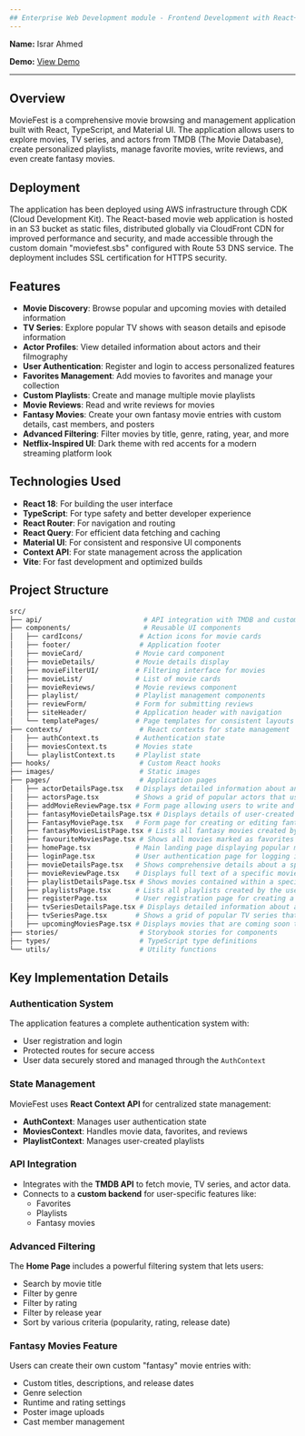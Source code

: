 ```yaml
---
## Enterprise Web Development module - Frontend Development with React+Vite.
---
```


**Name:** Israr Ahmed

**Demo:** [View Demo](https://drive.google.com/file/d/1lrRrQpOWgG-nTe3q-7Bs0lEJQlpZtLfT/view?usp=sharing)

---

## Overview

MovieFest is a comprehensive movie browsing and management application built with React, TypeScript, and Material UI. The application allows users to explore movies, TV series, and actors from TMDB (The Movie Database), create personalized playlists, manage favorite movies, write reviews, and even create fantasy movies.

## Deployment

The application has been deployed using AWS infrastructure through CDK (Cloud Development Kit). The React-based movie web application is hosted in an S3 bucket as static files, distributed globally via CloudFront CDN for improved performance and security, and made accessible through the custom domain "moviefest.sbs" configured with Route 53 DNS service. The deployment includes SSL certification for HTTPS security.

## Features

- **Movie Discovery**: Browse popular and upcoming movies with detailed information  
- **TV Series**: Explore popular TV shows with season details and episode information  
- **Actor Profiles**: View detailed information about actors and their filmography  
- **User Authentication**: Register and login to access personalized features  
- **Favorites Management**: Add movies to favorites and manage your collection  
- **Custom Playlists**: Create and manage multiple movie playlists  
- **Movie Reviews**: Read and write reviews for movies  
- **Fantasy Movies**: Create your own fantasy movie entries with custom details, cast members, and posters 
- **Advanced Filtering**: Filter movies by title, genre, rating, year, and more  
- **Netflix-Inspired UI**: Dark theme with red accents for a modern streaming platform look  


## Technologies Used
- **React 18**: For building the user interface  
- **TypeScript**: For type safety and better developer experience  
- **React Router**: For navigation and routing  
- **React Query**: For efficient data fetching and caching  
- **Material UI**: For consistent and responsive UI components  
- **Context API**: For state management across the application  
- **Vite**: For fast development and optimized builds  

## Project Structure

```bash
src/
├── api/                         # API integration with TMDB and custom CDK backend services
├── components/                  # Reusable UI components
│   ├── cardIcons/              # Action icons for movie cards
│   ├── footer/                 # Application footer
│   ├── movieCard/             # Movie card component
│   ├── movieDetails/          # Movie details display
│   ├── movieFilterUI/         # Filtering interface for movies
│   ├── movieList/             # List of movie cards
│   ├── movieReviews/          # Movie reviews component
│   ├── playlist/              # Playlist management components
│   ├── reviewForm/            # Form for submitting reviews
│   ├── siteHeader/            # Application header with navigation
│   └── templatePages/         # Page templates for consistent layouts
├── contexts/                   # React contexts for state management
│   ├── authContext.ts         # Authentication state
│   ├── moviesContext.ts       # Movies state
│   └── playlistContext.ts     # Playlist state
├── hooks/                      # Custom React hooks
├── images/                     # Static images
├── pages/                      # Application pages
│   ├── actorDetailsPage.tsx   # Displays detailed information about an actor including biography and filmography
│   ├── actorsPage.tsx         # Shows a grid of popular actors that users can browse through
│   ├── addMovieReviewPage.tsx # Form page allowing users to write and submit reviews for movies
│   ├── fantasyMovieDetailsPage.tsx # Displays details of user-created fantasy movies
│   ├── FantasyMoviePage.tsx   # Form page for creating or editing fantasy movies
│   ├── fantasyMoviesListPage.tsx # Lists all fantasy movies created by the user
│   ├── favouriteMoviesPage.tsx # Shows all movies marked as favorites by the user
│   ├── homePage.tsx           # Main landing page displaying popular movies with filtering options
│   ├── loginPage.tsx          # User authentication page for logging into the application
│   ├── movieDetailsPage.tsx   # Shows comprehensive details about a specific movie
│   ├── movieReviewPage.tsx    # Displays full text of a specific movie review
│   ├── playlistDetailsPage.tsx # Shows movies contained within a specific user playlist
│   ├── playlistsPage.tsx      # Lists all playlists created by the user
│   ├── registerPage.tsx       # User registration page for creating a new account
│   ├── tvSeriesDetailsPage.tsx # Displays detailed information about a TV series including seasons
│   ├── tvSeriesPage.tsx       # Shows a grid of popular TV series that users can browse
│   ├── upcomingMoviesPage.tsx # Displays movies that are coming soon to theaters
├── stories/                    # Storybook stories for components
├── types/                      # TypeScript type definitions
└── utils/                      # Utility functions

```

## Key Implementation Details

### Authentication System
The application features a complete authentication system with:
- User registration and login
- Protected routes for secure access
- User data securely stored and managed through the `AuthContext`

### State Management
MovieFest uses **React Context API** for centralized state management:
- **AuthContext**: Manages user authentication state
- **MoviesContext**: Handles movie data, favorites, and reviews
- **PlaylistContext**: Manages user-created playlists

### API Integration
- Integrates with the **TMDB API** to fetch movie, TV series, and actor data.
- Connects to a **custom backend** for user-specific features like:
  - Favorites
  - Playlists
  - Fantasy movies

### Advanced Filtering
The **Home Page** includes a powerful filtering system that lets users:
- Search by movie title
- Filter by genre
- Filter by rating
- Filter by release year
- Sort by various criteria (popularity, rating, release date)

### Fantasy Movies Feature
Users can create their own custom "fantasy" movie entries with:
- Custom titles, descriptions, and release dates
- Genre selection
- Runtime and rating settings
- Poster image uploads
- Cast member management

